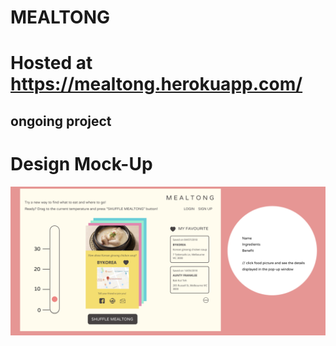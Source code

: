# MEALTONG

# Hosted at https://mealtong.herokuapp.com/

## ongoing project

# Design Mock-Up

![mealtong](src/css/img/mealtong.png)

